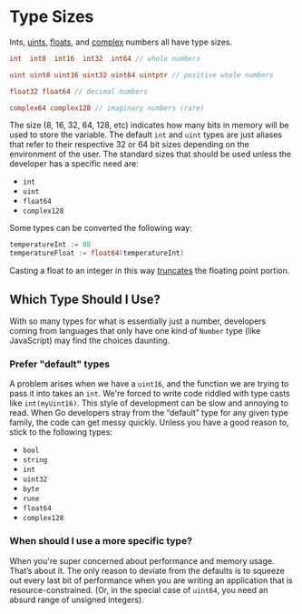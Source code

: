 # Type Sizes

Ints, [uints](https://www.cs.utah.edu/~germain/PPS/Topics/unsigned_integer.html#:~:text=Unsigned%20Integers,negative%20(zero%20or%20positive).), [floats](https://techterms.com/definition/floatingpoint), and [complex](https://www.cloudhadoop.com/2018/12/golang-tutorials-complex-types-numbers.html#:~:text=Golang%20Complex%20Type%20Numbers,complex%20number%20is%2012.8i.) numbers all have type sizes.

```go
int  int8  int16  int32  int64 // whole numbers

uint uint8 uint16 uint32 uint64 uintptr // positive whole numbers

float32 float64 // decimal numbers

complex64 complex128 // imaginary numbers (rare)
```

The size (8, 16, 32, 64, 128, etc) indicates how many bits in memory will be used to store the variable. The default `int` and `uint` types are just aliases that refer to their respective 32 or 64 bit sizes depending on the environment of the user. The standard sizes that should be used unless the developer has a specific need are:

- `int`
- `uint`
- `float64`
- `complex128`

Some types can be converted the following way:

```go
temperatureInt := 88
temperatureFloat := float64(temperatureInt)
```

Casting a float to an integer in this way [truncates](https://techterms.com/definition/truncate) the floating point portion.

## Which Type Should I Use?

With so many types for what is essentially just a number, developers coming from languages that only have one kind of `Number` type (like JavaScript) may find the choices daunting.

### Prefer "default" types

A problem arises when we have a `uint16`, and the function we are trying to pass it into takes an `int`. We're forced to write code riddled with type casts like `int(myUint16)`. This style of development can be slow and annoying to read. When Go developers stray from the “default” type for any given type family, the code can get messy quickly. Unless you have a good reason to, stick to the following types:

- `bool`
- `string`
- `int`
- `uint32`
- `byte`
- `rune`
- `float64`
- `complex128`

### When should I use a more specific type?

When you're super concerned about performance and memory usage. That’s about it. The only reason to deviate from the defaults is to squeeze out every last bit of performance when you are writing an application that is resource-constrained. (Or, in the special case of `uint64`, you need an absurd range of unsigned integers).
